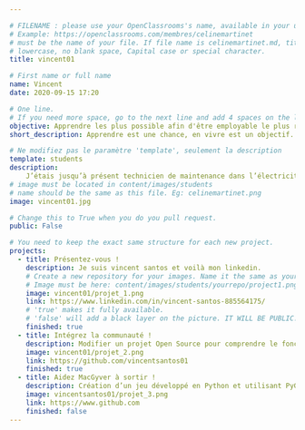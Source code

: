 ```yaml
---

# FILENAME : please use your OpenClassrooms's name, available in your url.
# Example: https://openclassrooms.com/membres/celinemartinet
# must be the name of your file. If file name is celinemartinet.md, title is celinemartinet.
# lowercase, no blank space, Capital case or special character.
title: vincent01

# First name or full name
name: Vincent
date: 2020-09-15 17:20

# One line.
# If you need more space, go to the next line and add 4 spaces on the left, as in 'description'.
objective: Apprendre les plus possible afin d'être employable le plus rapidement possible.
short_description: Apprendre est une chance, en vivre est un objectif.

# Ne modifiez pas le paramètre 'template', seulement la description
template: students
description:
    J’étais jusqu’à présent technicien de maintenance dans l’électricité et il était grand temps de donner un autre tournant à ma vie professionnelle en faisant de ma passion mon quotidien. C’est la formation de développeur IOS qui m’a séduite et qui correspond à mes aspirations.
# image must be located in content/images/students
# name should be the same as this file. Eg: celinemartinet.png
image: vincent01.jpg

# Change this to True when you do you pull request.
public: False

# You need to keep the exact same structure for each new project.
projects:
  - title: Présentez-vous !
    description: Je suis vincent santos et voilà mon linkedin.
    # Create a new repository for your images. Name it the same as your nickname and profile picture.
    # Image must be here: content/images/students/yourrepo/project1.png
    image: vincent01/projet_1.png
    link: https://www.linkedin.com/in/vincent-santos-885564175/
    # 'true' makes it fully available.
    # 'false' will add a black layer on the picture. IT WILL BE PUBLIC!
    finished: true
  - title: Intégrez la communauté !
    description: Modifier un projet Open Source pour comprendre le fonctionnement de Git, de Github et des pull requests.  
    image: vincent01/projet_2.png
    link: https://github.com/vincentsantos01
    finished: true
  - title: Aidez MacGyver à sortir !
    description: Création d’un jeu développé en Python et utilisant PyGame.
    image: vincentsantos01/projet_3.png
    link: https://www.github.com
    finished: false
---
```

